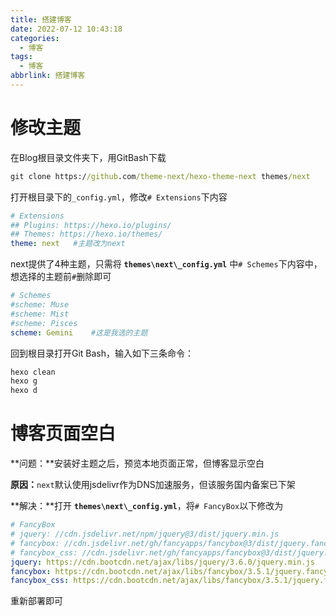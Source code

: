 ```yaml
---
title: 搭建博客
date: 2022-07-12 10:43:18
categories:
  - 博客
tags:
  - 博客
abbrlink: 搭建博客
---
```


# 修改主题

在Blog根目录文件夹下，用GitBash下载

```cmd
git clone https://github.com/theme-next/hexo-theme-next themes/next
```

打开根目录下的```_config.yml```，修改`# Extensions`下内容

```yml
# Extensions
## Plugins: https://hexo.io/plugins/
## Themes: https://hexo.io/themes/
theme: next   #主题改为next
```

next提供了4种主题，只需将 **`themes\next\_config.yml`** 中`# Schemes`下内容中，想选择的主题前`#`删除即可

```yml
# Schemes
#scheme: Muse
#scheme: Mist
#scheme: Pisces
scheme: Gemini    #这是我选的主题
```

回到根目录打开Git Bash，输入如下三条命令：

```tex
hexo clean
hexo g
hexo d
```

# 博客页面空白

**问题：**安装好主题之后，预览本地页面正常，但博客显示空白

**原因：**`next`默认使用jsdelivr作为DNS加速服务，但该服务国内备案已下架

**解决：**打开 **`themes\next\_config.yml`**，将`# FancyBox`以下修改为

```yml
# FancyBox
# jquery: //cdn.jsdelivr.net/npm/jquery@3/dist/jquery.min.js
# fancybox: //cdn.jsdelivr.net/gh/fancyapps/fancybox@3/dist/jquery.fancybox.min.js
# fancybox_css: //cdn.jsdelivr.net/gh/fancyapps/fancybox@3/dist/jquery.fancybox.min.css
jquery: https://cdn.bootcdn.net/ajax/libs/jquery/3.6.0/jquery.min.js
fancybox: https://cdn.bootcdn.net/ajax/libs/fancybox/3.5.1/jquery.fancybox.min.js
fancybox_css: https://cdn.bootcdn.net/ajax/libs/fancybox/3.5.1/jquery.fancybox
```

重新部署即可